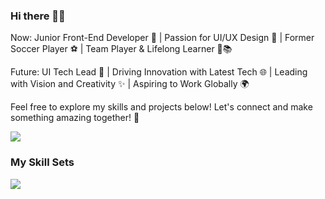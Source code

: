 ### Hi there 👋😊
Now: Junior Front-End Developer 🚀 | Passion for UI/UX Design 🎨 | Former Soccer Player ⚽ | Team Player & Lifelong Learner 🤝📚

Future: UI Tech Lead 💼 | Driving Innovation with Latest Tech 🌐 | Leading with Vision and Creativity ✨ | Aspiring to Work Globally 🌍

Feel free to explore my skills and projects below! Let's connect and make something amazing together! 🌟

![](https://github-readme-stats.vercel.app/api/top-langs?username=gensito)

### My Skill Sets
![](https://skillicons.dev/icons?i=html,css,js,ts,react,remix,vite,jest,prisma,figma,go)

